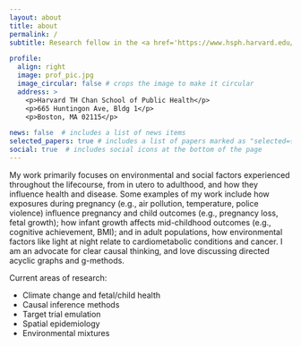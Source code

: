 ```yaml
---
layout: about
title: about
permalink: /
subtitle: Research fellow in the <a href='https://www.hsph.harvard.edu/environmental-health/'>Department of Environmental Health</a> and <a href='https://www.hsph.harvard.edu/weisskopf-lab/'>Weisskopf Lab</a> at Harvard T.H. Chan School of Public Health

profile:
  align: right
  image: prof_pic.jpg
  image_circular: false # crops the image to make it circular
  address: >
    <p>Harvard TH Chan School of Public Health</p>
    <p>665 Huntingon Ave, Bldg 1</p>
    <p>Boston, MA 02115</p>

news: false  # includes a list of news items
selected_papers: true # includes a list of papers marked as "selected={true}"
social: true  # includes social icons at the bottom of the page
---
```



My work primarily focuses on environmental and social factors experienced throughout the lifecourse, from in utero to adulthood, and how they influence health and disease. Some examples of my work include how exposures during pregnancy (e.g., air pollution, temperature, police violence) influence pregnancy and child outcomes (e.g., pregnancy loss, fetal growth); how infant growth affects mid-childhood outcomes (e.g., cognitive achievement, BMI); and in adult populations, how environmental factors like light at night relate to cardiometabolic conditions and cancer. I am an advocate for clear causal thinking, and love discussing directed acyclic graphs and g-methods.

Current areas of research:

- Climate change and fetal/child health
- Causal inference methods
- Target trial emulation
- Spatial epidemiology
- Environmental mixtures
